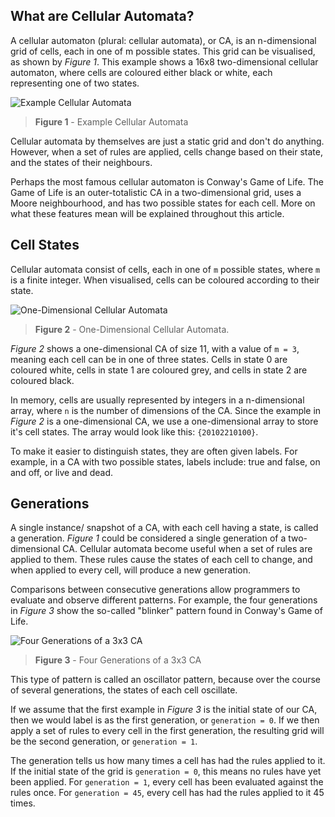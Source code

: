 ## What are Cellular Automata?

A cellular automaton (plural: cellular automata), or CA, is an n-dimensional grid of cells, each in one of m possible states. This grid can be visualised, as shown by *Figure 1*. This example shows a 16x8 two-dimensional cellular automaton, where cells are coloured either black or white, each representing one of two states.

![Example Cellular Automata](%CNTNT%/figure1.png)
> **Figure 1** - Example Cellular Automata

Cellular automata by themselves are just a static grid and don't do anything. However, when a set of rules are applied, cells change based on their state, and the states of their neighbours.

Perhaps the most famous cellular automaton is Conway's Game of Life. The Game of Life is an outer-totalistic CA in a two-dimensional grid, uses a Moore neighbourhood, and has two possible states for each cell. More on what these features mean will be explained throughout this article.

## Cell States

Cellular automata consist of cells, each in one of `m` possible states, where `m` is a finite integer. When visualised, cells can be coloured according to their state.

![One-Dimensional Cellular Automata](%CNTNT%/figure2.png)
> **Figure 2** - One-Dimensional Cellular Automata.

*Figure 2* shows a one-dimensional CA of size 11, with a value of `m = 3`, meaning each cell can be in one of three states. Cells in state 0 are coloured white, cells in state 1 are coloured grey, and cells in state 2 are coloured black.

In memory, cells are usually represented by integers in a n-dimensional array, where `n` is the number of dimensions of the CA. Since the example in *Figure 2* is a one-dimensional CA, we use a one-dimensional array to store it's cell states. The array would look like this: `{20102210100}`.

To make it easier to distinguish states, they are often given labels. For example, in a CA with two possible states, labels include: true and false, on and off, or live and dead.

## Generations

A single instance/ snapshot of a CA, with each cell having a state, is called a generation. *Figure 1* could be considered a single generation of a two-dimensional CA. Cellular automata become useful when a set of rules are applied to them. These rules cause the states of each cell to change, and when applied to every cell, will produce a new generation.

Comparisons between consecutive generations allow programmers to evaluate and observe different patterns. For example, the four generations in *Figure 3* show the so-called "blinker" pattern found in Conway's Game of Life.

![Four Generations of a 3x3 CA](%CNTNT%/figure3.png)
> **Figure 3** - Four Generations of a 3x3 CA

This type of pattern is called an oscillator pattern, because over the course of several generations, the states of each cell oscillate.

If we assume that the first example in *Figure 3* is the initial state of our CA, then we would label is as the first generation, or `generation = 0`. If we then apply a set of rules to every cell in the first generation, the resulting grid will be the second generation, or `generation = 1`.

The generation tells us how many times a cell has had the rules applied to it. If the initial state of the grid is `generation = 0`, this means no rules have yet been applied. For `generation = 1`, every cell has been evaluated against the rules once. For `generation = 45`, every cell has had the rules applied to it 45 times.